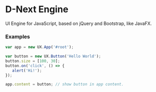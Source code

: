 # D-Next Engine

UI Engine for JavaScript, based on jQuery and Bootstrap, like JavaFX.

### Examples

```javascript
var app = new UX.App('#root');

var button = new UX.Button('Hello World');
button.size = [100, 30];
button.on('click', () => {
   alert('Hi!');
});

app.content = button; // show button in app content.
```
